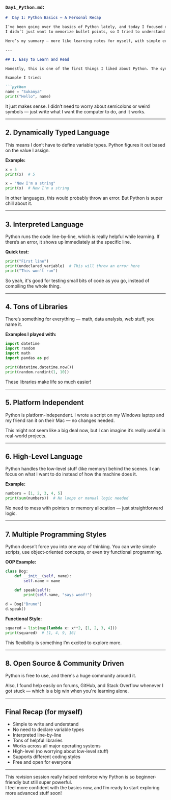 ###  `Day1_Python.md`:

```markdown
#  Day 1: Python Basics — A Personal Recap

I’ve been going over the basics of Python lately, and today I focused on revising its main features.  
I didn’t just want to memorize bullet points, so I tried to understand **why** each feature is useful and **how** it actually shows up when writing code.

Here’s my summary — more like learning notes for myself, with simple examples I tried while revising:

---

## 1. Easy to Learn and Read

Honestly, this is one of the first things I liked about Python. The syntax is clean and doesn’t feel overwhelming, even as a beginner.

Example I tried:

```python
name = "Sukanya"
print("Hello", name)
```

It just makes sense. I didn’t need to worry about semicolons or weird symbols — just write what I want the computer to do, and it works.

---

## 2.  Dynamically Typed Language

This means I don’t have to define variable types. Python figures it out based on the value I assign.

**Example:**

```python
x = 5
print(x)  # 5

x = "Now I'm a string"
print(x)  # Now I'm a string
```

In other languages, this would probably throw an error. But Python is super chill about it.

---

## 3.  Interpreted Language

Python runs the code line-by-line, which is really helpful while learning. If there’s an error, it shows up immediately at the specific line.

**Quick test:**

```python
print("First line")
print(undeclared_variable)  # This will throw an error here
print("This won't run")
```

So yeah, it's good for testing small bits of code as you go, instead of compiling the whole thing.

---

## 4.  Tons of Libraries

There’s something for everything — math, data analysis, web stuff, you name it.

**Examples I played with:**

```python
import datetime
import random
import math
import pandas as pd

print(datetime.datetime.now())
print(random.randint(1, 10))
```

These libraries make life so much easier!

---

## 5.  Platform Independent

Python is platform-independent. I wrote a script on my Windows laptop and my friend ran it on their Mac — no changes needed.

This might not seem like a big deal now, but I can imagine it’s really useful in real-world projects.

---

## 6.  High-Level Language

Python handles the low-level stuff (like memory) behind the scenes. I can focus on what I want to do instead of how the machine does it.

**Example:**

```python
numbers = [1, 2, 3, 4, 5]
print(sum(numbers))  # No loops or manual logic needed
```

No need to mess with pointers or memory allocation — just straightforward logic.

---

## 7.  Multiple Programming Styles

Python doesn’t force you into one way of thinking. You can write simple scripts, use object-oriented concepts, or even try functional programming.

**OOP Example:**

```python
class Dog:
    def __init__(self, name):
        self.name = name
    
    def speak(self):
        print(self.name, "says woof!")

d = Dog("Bruno")
d.speak()
```

**Functional Style:**

```python
squared = list(map(lambda x: x**2, [1, 2, 3, 4]))
print(squared)  # [1, 4, 9, 16]
```

This flexibility is something I’m excited to explore more.

---

## 8.  Open Source & Community Driven

Python is free to use, and there's a huge community around it.

Also, I found help easily on forums, GitHub, and Stack Overflow whenever I got stuck — which is a big win when you're learning alone.

---

##  Final Recap (for myself)

- Simple to write and understand  
- No need to declare variable types  
- Interpreted line-by-line  
- Tons of helpful libraries  
- Works across all major operating systems  
- High-level (no worrying about low-level stuff)  
- Supports different coding styles  
- Free and open for everyone  

---

 This revision session really helped reinforce why Python is so beginner-friendly but still super powerful.  
I feel more confident with the basics now, and I’m ready to start exploring more advanced stuff soon!


